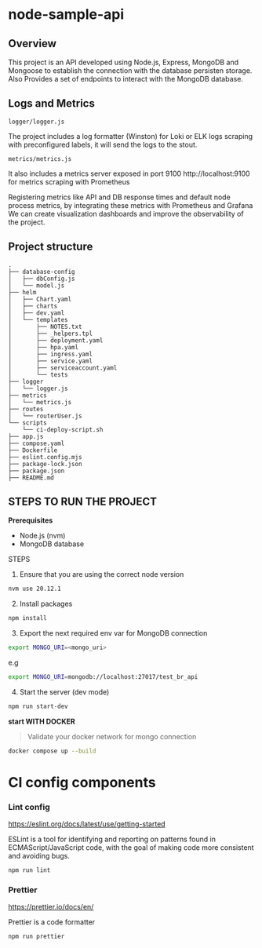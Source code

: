 # node-sample-api

## Overview

This project is an API developed using Node.js, Express, MongoDB and Mongoose to establish the connection with the database persisten storage.
Also Provides a set of endpoints to interact with the MongoDB database.

## Logs and Metrics

`logger/logger.js`

The project includes a log formatter (Winston) for Loki or ELK logs scraping with preconfigured labels, it will send the logs to the stout.

`metrics/metrics.js`

It also includes a metrics server exposed in port 9100 http://localhost:9100 for metrics scraping with Prometheus

Registering metrics like API and DB response times and default node process metrics, by integrating these metrics with Prometheus and Grafana We can create visualization dashboards and improve the observability of the project.

## Project structure

```
.
├── database-config
│   ├── dbConfig.js
│   └── model.js
├── helm
│   ├── Chart.yaml
│   ├── charts
│   ├── dev.yaml
│   └── templates
│       ├── NOTES.txt
│       ├── _helpers.tpl
│       ├── deployment.yaml
│       ├── hpa.yaml
│       ├── ingress.yaml
│       ├── service.yaml
│       ├── serviceaccount.yaml
│       └── tests
├── logger
│   └── logger.js
├── metrics
│   └── metrics.js
├── routes
│   └── routerUser.js
└── scripts
    └── ci-deploy-script.sh
├── app.js
├── compose.yaml
├── Dockerfile
├── eslint.config.mjs
├── package-lock.json
├── package.json
├── README.md
```


## STEPS TO RUN THE PROJECT

**Prerequisites**

- Node.js (nvm)
- MongoDB database

STEPS

1. Ensure that you are using the correct node version
```bash
nvm use 20.12.1
```

2. Install packages
```bash
npm install
```

3. Export the next required env var for MongoDB connection
```bash
export MONGO_URI=<mongo_uri>
```

e.g
```bash
export MONGO_URI=mongodb://localhost:27017/test_br_api
```

4. Start the server (dev mode)
```bash
npm run start-dev
```

**start WITH DOCKER**

> Validate your docker network for mongo connection

```bash
docker compose up --build
```

# CI config components

### Lint config
https://eslint.org/docs/latest/use/getting-started

ESLint is a tool for identifying and reporting on patterns found in ECMAScript/JavaScript code, with the goal of making code more consistent and avoiding bugs.

```
npm run lint
```

### Prettier

https://prettier.io/docs/en/

Prettier is a code formatter

```
npm run prettier
```